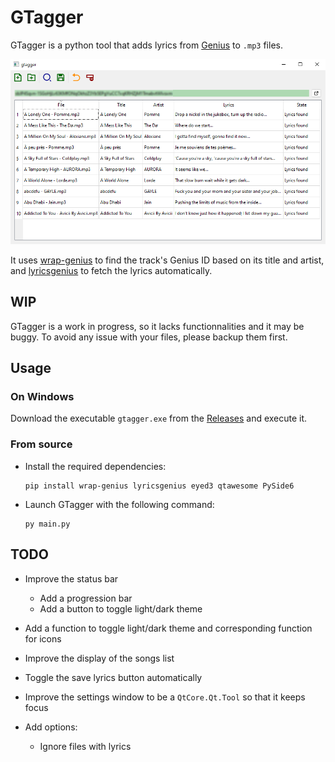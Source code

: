 # GTagger

GTagger is a python tool that adds lyrics from [Genius](https://genius.com/) to `.mp3` files.

![Screenshot of the main window](docs/gtagger.png)

It uses [wrap-genius](https://github.com/fedecalendino/wrap-genius) to find the track's Genius ID based on its title and artist, and [lyricsgenius](https://lyricsgenius.readthedocs.io/en/master/index.html) to fetch the lyrics automatically.

## WIP

GTagger is a work in progress, so it lacks functionnalities and it may be buggy. To avoid any issue with your files, please backup them first.

## Usage

### On Windows

Download the executable `gtagger.exe` from the [Releases](https://github.com/maelchiotti/GTagger/releases) and execute it.

### From source

- Install the required dependencies:

    ```shell
    pip install wrap-genius lyricsgenius eyed3 qtawesome PySide6
    ```

- Launch GTagger with the following command:

    ```shell
    py main.py
    ```

## TODO

- Improve the status bar
  - Add a progression bar
  - Add a button to toggle light/dark theme

- Add a function to toggle light/dark theme and corresponding function for icons

- Improve the display of the songs list

- Toggle the save lyrics button automatically

- Improve the settings window to be a `QtCore.Qt.Tool` so that it keeps focus

- Add options:
  - Ignore files with lyrics
